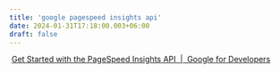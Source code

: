 ```yaml
---
title: 'google pagespeed insights api'
date: 2024-01-31T17:18:00.003+06:00
draft: false
---
```


 [Get Started with the PageSpeed Insights API  |  Google for Developers](https://developers.google.com/speed/docs/insights/v5/get-started)